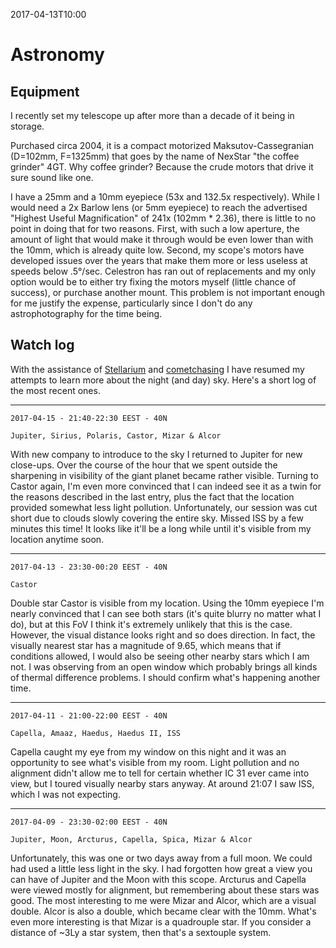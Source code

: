 2017-04-13T10:00
# Astronomy

## Equipment

I recently set my telescope up after more than a decade of it being in storage.

Purchased circa 2004, it is a compact motorized Maksutov-Cassegranian (D=102mm, F=1325mm) that goes by the name of NexStar "the coffee grinder" 4GT. Why coffee grinder? Because the crude motors that drive it sure sound like one.

I have a 25mm and a 10mm eyepiece (53x and 132.5x respectively). While I would need a 2x Barlow lens (or 5mm eyepiece) to reach the advertised "Highest Useful Magnification" of 241x (102mm * 2.36), there is little to no point in doing that for two reasons. First, with such a low aperture, the amount of light that would make it through would be even lower than with the 10mm, which is already quite low. Second, my scope's motors have developed issues over the years that make them more or less useless at speeds below .5°/sec. Celestron has ran out of replacements and my only option would be to either try fixing the motors myself (little chance of success), or purchase another mount. This problem is not important enough for me justify the expense, particularly since I don't do any astrophotography for the time being.

## Watch log

With the assistance of [Stellarium](http://www.stellarium.org/) and [cometchasing](http://cometchasing.skyhound.com/) I have resumed my attempts to learn more about the night (and day) sky. Here's a short log of the most recent ones.

-------------------------------------------------------------------------------

    2017-04-15 - 21:40-22:30 EEST - 40N

    Jupiter, Sirius, Polaris, Castor, Mizar & Alcor

With new company to introduce to the sky I returned to Jupiter for new
close-ups. Over the course of the hour that we spent outside the sharpening
in visibility of the giant planet became rather visible. Turning to Castor
again, I'm even more convinced that I can indeed see it as a twin for the
reasons described in the last entry, plus the fact that the location
provided somewhat less light pollution. Unfortunately, our session was cut
short due to clouds slowly covering the entire sky. Missed ISS by a few
minutes this time! It looks like it'll be a long while until it's visible
from my location anytime soon.

-------------------------------------------------------------------------------

    2017-04-13 - 23:30-00:20 EEST - 40N

    Castor

Double star Castor is visible from my location. Using the 10mm eyepiece I'm
nearly convinced that I can see both stars (it's quite blurry no matter
what I do), but at this FoV I think it's extremely unlikely that this is
the case. However, the visual distance looks right and so does direction.
In fact, the visually nearest star has a magnitude of 9.65, which means
that if conditions allowed, I would also be seeing other nearby stars which
I am not. I was observing from an open window which probably brings all
kinds of thermal difference problems. I should confirm what's happening
another time.

-------------------------------------------------------------------------------

    2017-04-11 - 21:00-22:00 EEST - 40N

    Capella, Amaaz, Haedus, Haedus II, ISS

Capella caught my eye from my window on this night and it was an
opportunity to see what's visible from my room. Light pollution and no
alignment didn't allow me to tell for certain whether IC 31 ever came into
view, but I toured visually nearby stars anyway. At around 21:07 I saw ISS,
which I was not expecting.

-------------------------------------------------------------------------------

    2017-04-09 - 23:30-02:00 EEST - 40N

    Jupiter, Moon, Arcturus, Capella, Spica, Mizar & Alcor

Unfortunately, this was one or two days away from a full moon. We could had
used a little less light in the sky. I had forgotten how great a view you
can have of Jupiter and the Moon with this scope. Arcturus and Capella were
viewed mostly for alignment, but remembering about these stars was good.
The most interesting to me were Mizar and Alcor, which are a visual double.
Alcor is also a double, which became clear with the 10mm. What's even more
interesting is that Mizar is a quadrouple star. If you consider a distance
of ~3Ly a star system, then that's a sextouple system.
